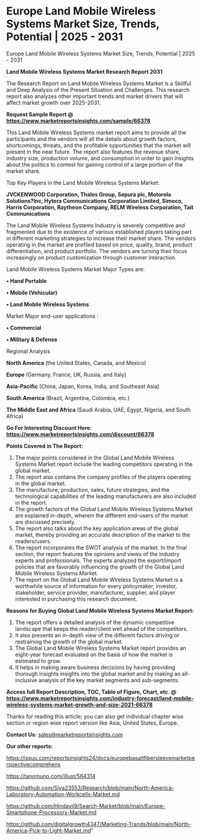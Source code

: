 # Europe Land Mobile Wireless Systems Market Size, Trends, Potential | 2025 - 2031
Europe Land Mobile Wireless Systems Market Size, Trends, Potential | 2025 - 2031

<strong>Land Mobile Wireless Systems Market Research Report 2031</strong>

The Research Report on Land Mobile Wireless Systems Market is a Skillful and Deep Analysis of the Present Situation and Challenges. This research report also analyzes other important trends and market drivers that will affect market growth over 2025-2031.

<strong>Request Sample Report @ <a href=https://www.marketreportsinsights.com/sample/66378>https://www.marketreportsinsights.com/sample/66378</a></strong>

This Land Mobile Wireless Systems market report aims to provide all the participants and the vendors will all the details about growth factors, shortcomings, threats, and the profitable opportunities that the market will present in the near future. The report also features the revenue share, industry size, production volume, and consumption in order to gain insights about the politics to contest for gaining control of a large portion of the market share.

Top Key Players in the Land Mobile Wireless Systems Market:

<strong>JVCKENWOOD Corporation, Thales Group, Sepura plc, Motorola Solutions?Inc, Hytera Communications Corporation Limited, Simoco, Harris Corporation, Raytheon Company, RELM Wireless Corporation, Tait Communications</strong>

The Land Mobile Wireless Systems Industry is severely competitive and fragmented due to the existence of various established players taking part in different marketing strategies to increase their market share. The vendors operating in the market are profiled based on price, quality, brand, product differentiation, and product portfolio. The vendors are turning their focus increasingly on product customization through customer interaction.

Land Mobile Wireless Systems Market Major Types are:

<strong>• Hand Portable

• Mobile (Vehicular)

• Land Mobile Wireless Systems</strong>

Market Major end-user applications :

<strong>• Commercial

• Military & Defense</strong>

Regional Analysis

</u><strong><b>North America</b></strong> (the United States, Canada, and Mexico)

<strong><b>Europe </b></strong>(Germany, France, UK, Russia, and Italy)

<strong><b>Asia-Pacific</b></strong> (China, Japan, Korea, India, and Southeast Asia)

<strong><b>South America</b></strong> (Brazil, Argentina, Colombia, etc.)

<strong><b>The Middle East and Africa</b></strong> (Saudi Arabia, UAE, Egypt, Nigeria, and South Africa)

<strong>Go For Interesting Discount Here: <a href=https://www.marketreportsinsights.com/discount/66378>https://www.marketreportsinsights.com/discount/66378</a></strong>

<strong>Points Covered in The Report:</strong>
<ol>
  <li>The major points considered in the Global Land Mobile Wireless Systems Market report include the leading competitors operating in the global market.</li>
  <li>The report also contains the company profiles of the players operating in the global market.</li>
  <li>The manufacture, production, sales, future strategies, and the technological capabilities of the leading manufacturers are also included in the report.</li>
  <li>The growth factors of the Global Land Mobile Wireless Systems Market are explained in-depth, wherein the different end-users of the market are discussed precisely.</li>
  <li>The report also talks about the key application areas of the global market, thereby providing an accurate description of the market to the readers/users.</li>
  <li>The report incorporates the SWOT analysis of the market. In the final section, the report features the opinions and views of the industry experts and professionals. The experts analyzed the export/import policies that are favorably influencing the growth of the Global Land Mobile Wireless Systems Market.</li>
  <li>The report on the Global Land Mobile Wireless Systems Market is a worthwhile source of information for every policymaker, investor, stakeholder, service provider, manufacturer, supplier, and player interested in purchasing this research document.</li>
</ol>
<strong>Reasons for Buying Global Land Mobile Wireless Systems Market Report:</strong>

<ol>
  <li>The report offers a detailed analysis of the dynamic competitive landscape that keeps the reader/client well ahead of the competitors.</li>
  <li>It also presents an in-depth view of the different factors driving or restraining the growth of the global market.</li>
  <li>The Global Land Mobile Wireless Systems Market report provides an eight-year forecast evaluated on the basis of how the market is estimated to grow.</li>
  <li>It helps in making aware business decisions by having providing thorough insights insights into the global market and by making an all-inclusive analysis of the key market segments and sub-segments.</li>
</ol>
<strong>Access full Report Description, TOC, Table of Figure, Chart, etc. @ <a href=https://www.marketreportsinsights.com/industry-forecast/land-mobile-wireless-systems-market-growth-and-size-2021-66378>https://www.marketreportsinsights.com/industry-forecast/land-mobile-wireless-systems-market-growth-and-size-2021-66378</a></strong>


Thanks for reading this article; you can also get individual chapter wise section or region wise report version like Asia, United States, Europe.

<strong>Contact Us:</strong>
sales@marketreportsinsights.com

<strong>Our other reports:</strong>

<a href=https://issuu.com/reportsinsights24/docs/europebasaltfibersleevemarketperspectivecomprehens>https://issuu.com/reportsinsights24/docs/europebasaltfibersleevemarketperspectivecomprehens</a>

<a href=https://tanomuno.com/illust/564314>https://tanomuno.com/illust/564314</a>

<a href=https://github.com/Siya23553/Research/blob/main/North-America-Laboratory-Automation-Workcells-Market.md>https://github.com/Siya23553/Research/blob/main/North-America-Laboratory-Automation-Workcells-Market.md</a>

<a href=https://github.com/Hindavii9/Search-Market/blob/main/Europe-Smartphone-Processors-Market.md>https://github.com/Hindavii9/Search-Market/blob/main/Europe-Smartphone-Processors-Market.md</a>

<a href=https://github.com/digitalgrowth4347/Marketing-Trands/blob/main/North-America-Pick-to-Light-Market.md>https://github.com/digitalgrowth4347/Marketing-Trands/blob/main/North-America-Pick-to-Light-Market.md</a>"

